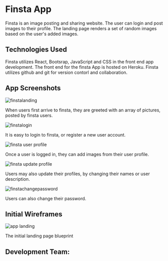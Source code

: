 # Finsta App

Finsta is an image posting and sharing website. The user can login and post images to their profile. 
The landing page renders a set of random images based on the user's added images.


## Technologies Used
Finsta utilizes React, Bootsrap, JavaScript and CSS in the front end app development. 
The front end for the finsta App is hosted on Heroku.
Finsta utilizes github and git for version contorl and collaboration.

## App Screenshots
>
![finstalanding](https://user-images.githubusercontent.com/55113750/107474197-8b566380-6b37-11eb-831a-2b29c184262c.png)

When users first arrive to finsta, they are greeted with an array
of pictures, posted by finsta users.

>
![finstalogin](https://user-images.githubusercontent.com/55113750/107474229-9b6e4300-6b37-11eb-81e3-d0e6d23a0bf9.png)

It is easy to login to finsta, or register a new user account.

>
![finsta user profile](https://user-images.githubusercontent.com/55113750/107474256-a628d800-6b37-11eb-9e9d-ad106f70c240.png)

Once a user is logged in, they can add images from their user profile. 

>
![finsta update profile](https://user-images.githubusercontent.com/55113750/107474278-b50f8a80-6b37-11eb-924e-caf1ce2188da.png)

Users may also update their profiles, by changing their names or user description. 

>
![finstachangepassword](https://user-images.githubusercontent.com/55113750/107474322-c193e300-6b37-11eb-8721-3316000aa7ac.png)

Users can also change their password. 


## Initial Wireframes
>
![app landing](https://user-images.githubusercontent.com/55113750/107474648-57c80900-6b38-11eb-990a-b0fa21bddfec.png)

The initial landing page blueprint

>

## Development Team:
>




